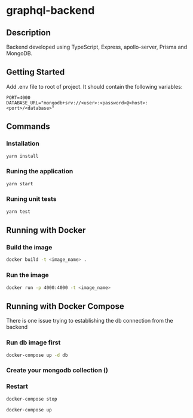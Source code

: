 # graphql-backend

## Description

Backend developed using TypeScript, Express, apollo-server, Prisma and MongoDB.

## Getting Started

Add .env file to root of project. It should contain the following variables:

```
PORT=4000
DATABASE_URL="mongodb+srv://<user>:<password>@<host>:<port>/<database>"
```


## Commands

### Installation

```bash
yarn install
```


### Runing the application

```bash
yarn start
```


### Runing unit tests

```bash
yarn test
```


## Running with Docker

### Build the image

```bash
docker build -t <image_name> .
```

### Run the image

```bash
docker run -p 4000:4000 -t <image_name>
```

## Running with Docker Compose

There is one issue trying to establishing the db connection from the backend

### Run db image first

```bash
docker-compose up -d db
```

### Create your mongodb collection (<database>)

### Restart

```bash
docker-compose stop
```

```bash
docker-compose up
```